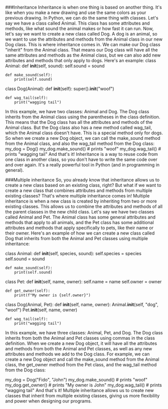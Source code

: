 ###Inheritance
Inheritance is when one thing is based on another thing. It's like when you make a new drawing and use the same colors as your previous drawing. In Python, we can do the same thing with classes.
Let's say we have a class called Animal. This class has some attributes and methods, like what sound the animal makes or how fast it can run. Now, let's say we want to create a new class called Dog. A dog is an animal, so we want to use the attributes and methods from the Animal class in our new Dog class.
This is where inheritance comes in. We can make our Dog class "inherit" from the Animal class. That means our Dog class will have all the same attributes and methods as the Animal class, but we can also add new attributes and methods that only apply to dogs.
Here's an example:
class Animal:
    def __init__(self, sound):
        self.sound = sound

    def make_sound(self):
        print(self.sound)

class Dog(Animal):
    def __init__(self):
        super().__init__("woof")

    def wag_tail(self):
        print("wagging tail")
In this example, we have two classes: Animal and Dog. The Dog class inherits from the Animal class using the parentheses in the class definition. This means that the Dog class has all the attributes and methods of the Animal class.
But the Dog class also has a new method called wag_tail, which the Animal class doesn't have. This is a special method only for dogs.
So when we create a new Dog object, we can call the make_sound method from the Animal class, and also the wag_tail method from the Dog class:
my_dog = Dog()
my_dog.make_sound()  # prints "woof"
my_dog.wag_tail()    # prints "wagging tail"
And that's it! Inheritance is a way to reuse code from one class in another class, so you don't have to write the same code over and over again. It's a really powerful tool in Python (and in programming in general).

###Multiple inheritance
So, you already know that inheritance allows us to create a new class based on an existing class, right? But what if we want to create a new class that combines attributes and methods from multiple existing classes? That's where multiple inheritance comes in!
Multiple inheritance is when a new class is created by inheriting from two or more existing classes. This allows us to combine the attributes and methods of all the parent classes in the new child class.
Let's say we have two classes called Animal and Pet. The Animal class has some general attributes and methods that apply to all animals, and the Pet class has some additional attributes and methods that apply specifically to pets, like their name or their owner.
Here's an example of how we can create a new class called Dog that inherits from both the Animal and Pet classes using multiple inheritance:

class Animal:
    def __init__(self, species, sound):
        self.species = species
        self.sound = sound

    def make_sound(self):
        print(self.sound)

class Pet:
    def __init__(self, name, owner):
        self.name = name
        self.owner = owner

    def get_owner(self):
        print(f"My owner is {self.owner}")

class Dog(Animal, Pet):
    def __init__(self, name, owner):
        Animal.__init__(self, "dog", "woof")
        Pet.__init__(self, name, owner)

    def wag_tail(self):
        print("wagging tail")
In this example, we have three classes: Animal, Pet, and Dog. The Dog class inherits from both the Animal and Pet classes using commas in the class definition.
When we create a new Dog object, it will have all the attributes and methods from both the Animal and Pet classes, as well as any new attributes and methods we add to the Dog class.
For example, we can create a new Dog object and call the make_sound method from the Animal class, the get_owner method from the Pet class, and the wag_tail method from the Dog class:

my_dog = Dog("Fido", "John")
my_dog.make_sound()  # prints "woof"
my_dog.get_owner()   # prints "My owner is John"
my_dog.wag_tail()    # prints "wagging tail"
And that's it! Multiple inheritance allows us to create new classes that inherit from multiple existing classes, giving us more flexibility and power when designing our programs.
